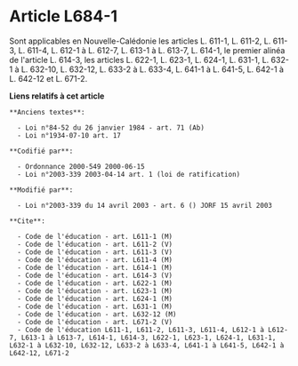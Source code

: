 # Article L684-1

Sont applicables en Nouvelle-Calédonie les articles L. 611-1, L. 611-2, L. 611-3, L. 611-4, L. 612-1 à L. 612-7, L. 613-1 à
L. 613-7, L. 614-1, le premier alinéa de l'article L. 614-3, les articles L. 622-1, L. 623-1, L. 624-1, L. 631-1, L. 632-1 à
L. 632-10, L. 632-12, L. 633-2 à L. 633-4, L. 641-1 à L. 641-5, L. 642-1 à L. 642-12 et L. 671-2.

**Liens relatifs à cet article**

	**Anciens textes**:

	  - Loi n°84-52 du 26 janvier 1984 - art. 71 (Ab)
	  - Loi n°1934-07-10 art. 17

	**Codifié par**:

	  - Ordonnance 2000-549 2000-06-15
	  - Loi n°2003-339 2003-04-14 art. 1 (loi de ratification)

	**Modifié par**:

	  - Loi n°2003-339 du 14 avril 2003 - art. 6 () JORF 15 avril 2003

	**Cite**:

	  - Code de l'éducation - art. L611-1 (M)
	  - Code de l'éducation - art. L611-2 (V)
	  - Code de l'éducation - art. L611-3 (V)
	  - Code de l'éducation - art. L611-4 (M)
	  - Code de l'éducation - art. L614-1 (M)
	  - Code de l'éducation - art. L614-3 (V)
	  - Code de l'éducation - art. L622-1 (M)
	  - Code de l'éducation - art. L623-1 (M)
	  - Code de l'éducation - art. L624-1 (M)
	  - Code de l'éducation - art. L631-1 (M)
	  - Code de l'éducation - art. L632-12 (M)
	  - Code de l'éducation - art. L671-2 (V)
	  - Code de l'éducation L611-1, L611-2, L611-3, L611-4, L612-1 à L612-7, L613-1 à L613-7, L614-1, L614-3, L622-1, L623-1, L624-1, L631-1, L632-1 à L632-10, L632-12, L633-2 à L633-4, L641-1 à L641-5, L642-1 à L642-12, L671-2
